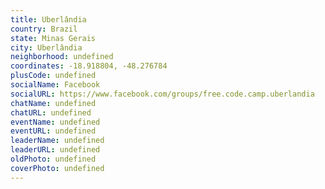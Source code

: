 ```yaml
---
title: Uberlândia
country: Brazil
state: Minas Gerais
city: Uberlândia
neighborhood: undefined
coordinates: -18.918804, -48.276784
plusCode: undefined
socialName: Facebook
socialURL: https://www.facebook.com/groups/free.code.camp.uberlandia
chatName: undefined
chatURL: undefined
eventName: undefined
eventURL: undefined
leaderName: undefined
leaderURL: undefined
oldPhoto: undefined
coverPhoto: undefined
---
```

